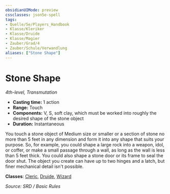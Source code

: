 ```yaml
---
obsidianUIMode: preview
cssclasses: json5e-spell
tags:
- Quelle/5e/Players_Handbook
- Klasse/Kleriker
- Klasse/Druide
- Klasse/Magier
- Zauber/Grad/4
- Zauber/Schule/Verwandlung
aliases: ["Stone Shape"]
---
```

# Stone Shape
*4th-level, Transmutation*  

- **Casting time:** 1 action
- **Range:** Touch
- **Components:** V, S, soft clay, which must be worked into roughly the desired shape of the stone object
- **Duration:** Instantaneous

You touch a stone object of Medium size or smaller or a section of stone no more than 5 feet in any dimension and form it into any shape that suits your purpose. So, for example, you could shape a large rock into a weapon, idol, or coffer, or make a small passage through a wall, as long as the wall is less than 5 feet thick. You could also shape a stone door or its frame to seal the door shut. The object you create can have up to two hinges and a latch, but finer mechanical detail isn't possible.

**Classes**: [Cleric](../Charakteroptionen/Klassen/Kleriker/Kleriker.md), [Druide](../Charakteroptionen/Klassen/Druide/Druide.md), [Wizard](../Charakteroptionen/Klassen/Magier/Magier.md)

*Source: SRD / Basic Rules*